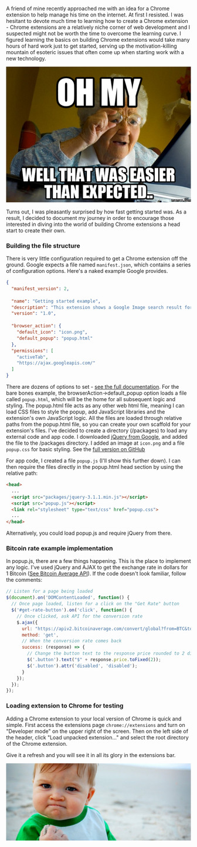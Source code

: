 A friend of mine recently approached me with an idea for a Chrome extension to help manage his time on the internet.  At first I resisted.  I was hesitant to devote much time to learning how to create a Chrome extension - Chrome extensions are a relatively niche corner of web development and I suspected might not be worth the time to overcome the learning curve.  I figured learning the basics on building Chrome extensions would take many hours of hard work just to get started, serving up the motivation-killing mountain of esoteric issues that often come up when starting work with a new technology.

![That was easier than I expected!](/img/easier_than_expected.jpg)

Turns out, I was pleasantly surprised by how fast getting started was.  As a result, I decided to document my journey in order to encourage those interested in diving into the world of building Chrome extensions a head start to create their own.

### Building the file structure

There is very little configuration required to get a Chrome extension off the ground.  Google expects a file named ```manifest.json```, which contains a series of configuration options.  Here's a naked example Google provides.

```json
{
  "manifest_version": 2,

  "name": "Getting started example",
  "description": "This extension shows a Google Image search result for the current page",
  "version": "1.0",

  "browser_action": {
    "default_icon": "icon.png",
    "default_popup": "popup.html"
  },
  "permissions": [
    "activeTab",
    "https://ajax.googleapis.com/"
  ]
}
```

There are dozens of options to set - [see the full documentation](https://developer.chrome.com/extensions/manifest).  For the bare bones example, the browserAction->default_popup option loads a file called ```popup.html```, which will be the home for all subsequent logic and styling.  The popup.html file acts as any other web html file, meaning I can load CSS files to style the popup, add JavaScript libraries and the extension's own JavaScript logic.  All the files are loaded through relative paths from the popup.html file, so you can create your own scaffold for your extension's files.  I've decided to create a directory (/packages) to load any external code and app code.  I downloaded [jQuery from Google](https://developers.google.com/speed/libraries/#jquery), and added the file to the /packages directory.  I added an image at ```icon.png``` and a file ```popup.css``` for basic styling.  See the [full version on GitHub](https://github.com/rfleury2/chrome-extension-bitcoin-example)


For app code, I created a file ```popup.js``` (I'll show this further down).  I can then require the files directly in the popup.html head section by using the relative path:

```html
<head>
  ...
  <script src="packages/jquery-3.1.1.min.js"></script>
  <script src="popup.js"></script>
  <link rel="stylesheet" type="text/css" href="popup.css">
  ...
</head>
```

Alternatively, you could load popup.js and require jQuery from there.  

### Bitcoin rate example implementation

In popup.js, there are a few things happening.  This is the place to implement any logic.  I've used jQuery and AJAX to get the exchange rate in dollars for 1 Bitcoin ([See Bitcoin Average API](https://apiv2.bitcoinaverage.com/)).  If the code doesn't look familiar, follow the comments:

```javascript
// Listen for a page being loaded
$(document).on('DOMContentLoaded', function() {
  // Once page loaded, listen for a click on the "Get Rate" button
  $('#get-rate-button').on('click', function() {
    // Once clicked, ask API for the conversion rate 
    $.ajax({
      url: "https://apiv2.bitcoinaverage.com/convert/global?from=BTC&to=USD&amount=1",
      method: 'get',
      // When the conversion rate comes back
      success: (response) => { 
        // Change the button text to the response price rounded to 2 digits and disable the button 
        $('.button').text("$" + response.price.toFixed(2));
        $('.button').attr('disabled', 'disabled');
      }
    });
  });
});
```

### Loading extension to Chrome for testing

Adding a Chrome extension to your local version of Chrome is quick and simple.  First access the extensions page ```chrome://extensions``` and turn on "Developer mode" on the upper right of the screen.  Then on the left side of the header, click "Load unpacked extension..." and select the root directory of the Chrome extension.

Give it a refresh and you will see it in all its glory in the extensions bar.

![Success kid builds a Chrome extension](/img/success_kid.jpg)